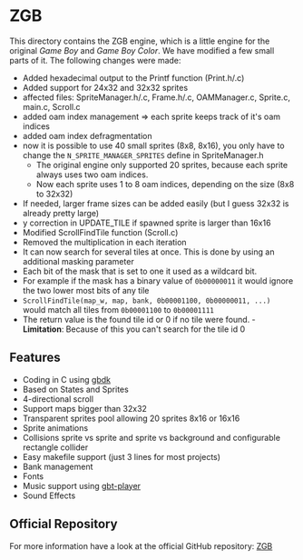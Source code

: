 # ZGB
This directory contains the ZGB engine, which is a little engine for the original *Game Boy* and *Game Boy Color*.
We have modified a few small parts of it. The following changes were made:
 - Added hexadecimal output to the Printf function (Print.h/.c)
 - Added support for 24x32 and 32x32 sprites
  - affected files: SpriteManager.h/.c, Frame.h/.c, OAMManager.c, Sprite.c, main.c, Scroll.c
  - added oam index management => each sprite keeps track of it's oam indices
  - added oam index defragmentation
  - now it is possible to use 40 small sprites (8x8, 8x16), you only have to change the `N_SPRITE_MANAGER_SPRITES` define in SpriteManager.h
    - The original engine only supported 20 sprites, because each sprite always uses two oam indices.
    - Now each sprite uses 1 to 8 oam indices, depending on the size (8x8 to 32x32)
  - If needed, larger frame sizes can be added easily (but I guess 32x32 is already pretty large)
  - y correction in UPDATE_TILE if spawned sprite is larger than 16x16
 - Modified ScrollFindTile function (Scroll.c)
  - Removed the multiplication in each iteration
  - It can now search for several tiles at once. This is done by using an additional masking parameter
  - Each bit of the mask that is set to one it used as a wildcard bit.
   - For example if the mask has a binary value of `0b00000011` it would ignore the two lower most bits of any tile
   - `ScrollFindTile(map_w, map, bank, 0b00001100, 0b00000011, ...)` would match all tiles from `0b00001100` to `0b00001111`
   - The return value is the found tile id or 0 if no tile were found.
    - **Limitation**: Because of this you can't search for the tile id 0

## Features
 - Coding in C using [gbdk](http://gbdk.sourceforge.net/)
 - Based on States and Sprites
 - 4-directional scroll
 - Support maps bigger than 32x32
 - Transparent sprites pool allowing 20 sprites 8x16 or 16x16
 - Sprite animations
 - Collisions sprite vs sprite and sprite vs background and configurable rectangle collider
 - Easy makefile support (just 3 lines for most projects)
 - Bank management
 - Fonts
 - Music support using [gbt-player](https://github.com/AntonioND/gbt-player)
 - Sound Effects

## Official Repository
For more information have a look at the official GitHub repository: [ZGB](https://github.com/Zal0/ZGB)
